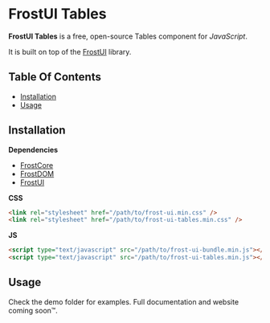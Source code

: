 # FrostUI Tables

**FrostUI Tables** is a free, open-source Tables component for *JavaScript*.

It is built on top of the [FrostUI](https://github.com/elusivecodes/FrostUI) library.


## Table Of Contents
- [Installation](#installation)
- [Usage](#usage)



## Installation

**Dependencies**

- [FrostCore](https://github.com/elusivecodes/FrostCore)
- [FrostDOM](https://github.com/elusivecodes/FrostDOM)
- [FrostUI](https://github.com/elusivecodes/FrostUI)

**CSS**

```html
<link rel="stylesheet" href="/path/to/frost-ui.min.css" />
<link rel="stylesheet" href="/path/to/frost-ui-tables.min.css" />
```

**JS**

```html
<script type="text/javascript" src="/path/to/frost-ui-bundle.min.js"></script>
<script type="text/javascript" src="/path/to/frost-ui-tables.min.js"></script>
```


## Usage

Check the demo folder for examples. Full documentation and website coming soon™.